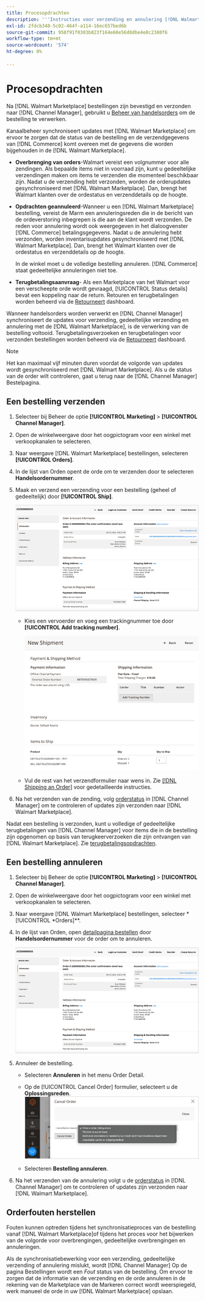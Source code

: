 ```yaml
---
title: Procesopdrachten
description: '''Instructies voor verzending en annulering [!DNL Walmart Marketplace] bestellingen van Adobe Commerce en Magento Open Source. "'
exl-id: 2fdcb348-5c02-464f-a114-16ec657bed6b
source-git-commit: 958f91f0303b823f164e60e56d8dbe4e8c2380f6
workflow-type: tm+mt
source-wordcount: '574'
ht-degree: 0%

---
```


# Procesopdrachten

Na [!DNL Walmart Marketplace] bestellingen zijn bevestigd en verzonden naar [!DNL Channel Manager], gebruikt u [Beheer van handelsorders](https://docs.magento.com/user-guide/sales/orders-workspace.html) om de bestelling te verwerken.

Kanaalbeheer synchroniseert updates met [!DNL Walmart Marketplace] om ervoor te zorgen dat de status van de bestelling en de verzendgegevens van [!DNL Commerce] komt overeen met de gegevens die worden bijgehouden in de [!DNL Walmart Marketplace].

* **Overbrenging van orders**-Walmart vereist een volgnummer voor alle zendingen. Als bepaalde items niet in voorraad zijn, kunt u gedeeltelijke verzendingen maken om items te verzenden die momenteel beschikbaar zijn. Nadat u de verzending hebt verzonden, worden de orderupdates gesynchroniseerd met [!DNL Walmart Marketplace]. Dan, brengt het Walmart klanten over de ordestatus en verzenddetails op de hoogte.

* **Opdrachten geannuleerd**-Wanneer u een [!DNL Walmart Marketplace] bestelling, vereist de Marm een annuleringsreden die in de bericht van de ordeverstoring inbegrepen is die aan de klant wordt verzonden. De reden voor annulering wordt ook weergegeven in het dialoogvenster [!DNL Commerce] betalingsgegevens. Nadat u de annulering hebt verzonden, worden inventarisupdates gesynchroniseerd met [!DNL Walmart Marketplace]. Dan, brengt het Walmart klanten over de ordestatus en verzenddetails op de hoogte.

   In de winkel moet u de volledige bestelling annuleren. [!DNL Commerce] staat gedeeltelijke annuleringen niet toe.

* **Terugbetalingsaanvraag**- Als een Marketplace van het Walmart voor een verscheepte orde wordt gevraagd, [!UICONTROL Status details] bevat een koppeling naar de return. Retouren en terugbetalingen worden beheerd via de [Retourneert](return-refund-orders.md) dashboard.

Wanneer handelsorders worden verwerkt en [!DNL Channel Manager] synchroniseert de updates voor verzending, gedeeltelijke verzending en annulering met de [!DNL Walmart Marketplace], is de verwerking van de bestelling voltooid. Terugbetalingsverzoeken en terugbetalingen voor verzonden bestellingen worden beheerd via de [Retourneert](return-refund-orders.md) dashboard.

>[!NOTE]
>
> Het kan maximaal vijf minuten duren voordat de volgorde van updates wordt gesynchroniseerd met [!DNL Walmart Marketplace]. Als u de status van de order wilt controleren, gaat u terug naar de [!DNL Channel Manager] Bestelpagina.

## Een bestelling verzenden

1. Selecteer bij Beheer de optie **[!UICONTROL Marketing]** > **[!UICONTROL Channel Manager]**.

1. Open de winkelweergave door het oogpictogram voor een winkel met verkoopkanalen te selecteren.

1. Naar weergave [!DNL Walmart Marketplace] bestellingen, selecteren **[!UICONTROL Orders]**.

1. In de lijst van Orden opent de orde om te verzenden door te selecteren **Handelsordernummer**.

1. Maak en verzend een verzending voor een bestelling (geheel of gedeeltelijk) door **[!UICONTROL Ship]**.

   ![Gedetailleerde weergave voor handelsorders voor een [!DNL Walmart Marketplace] bestellen](assets/order-detail-with-external-order-id.png)

   * Kies een vervoerder en voeg een trackingnummer toe door **[!UICONTROL Add tracking number]**.

      ![Gedetailleerde weergave voor handelsorders voor een [!DNL Walmart Marketplace] bestellen](assets/order-shipment-add-tracking-number.png)


   * Vul de rest van het verzendformulier naar wens in. Zie [[!DNL Shipping an Order]](https://docs.magento.com/user-guide/sales/order-ship.html) voor gedetailleerde instructies.

1. Na het verzenden van de zending, volg [orderstatus](manage-orders.md#about-order-status) in [!DNL Channel Manager] om te controleren of updates zijn verzonden naar [!DNL Walmart Marketplace].

Nadat een bestelling is verzonden, kunt u volledige of gedeeltelijke terugbetalingen van [!DNL Channel Manager] voor items die in de bestelling zijn opgenomen op basis van terugkeerverzoeken die zijn ontvangen van [!DNL Walmart Marketplace]. Zie [terugbetalingsopdrachten](return-refund-orders.md).

## Een bestelling annuleren

1. Selecteer bij Beheer de optie **[!UICONTROL Marketing]** > **[!UICONTROL Channel Manager]**.

1. Open de winkelweergave door het oogpictogram voor een winkel met verkoopkanalen te selecteren.

1. Naar weergave [!DNL Walmart Marketplace] bestellingen, selecteer *[!UICONTROL *Orders]**.

1. In de lijst van Orden, open [detailpagina bestellen](manage-orders.md#view-order-detail) door **Handelsordernummer** voor de order om te annuleren.

   ![Gedetailleerde weergave voor handelsorders voor een[!DNL Walmart Marketplace]bestellen](assets/order-detail-with-external-order-id.png)

1. Annuleer de bestelling.

   * Selecteren **Annuleren** in het menu Order Detail.

   * Op de [!UICONTROL Cancel Order] formulier, selecteert u de **Oplossingsreden**.
   ![Gedetailleerde weergave voor handelsorders voor een [!DNL Walmart Marketplace] bestellen](assets/cancel-order-reason-selector.png)

   * Selecteren **Bestelling annuleren**.


1. Na het verzenden van de annulering volgt u de [orderstatus](manage-orders.md#about-order-status) in [!DNL Channel Manager] om te controleren of updates zijn verzonden naar [!DNL Walmart Marketplace].

## Orderfouten herstellen

Fouten kunnen optreden tijdens het synchronisatieproces van de bestelling vanaf [!DNL Walmart Marketplace]of tijdens het proces voor het bijwerken van de volgorde voor overbrengingen, gedeeltelijke overbrengingen en annuleringen.

Als de synchronisatiebewerking voor een verzending, gedeeltelijke verzending of annulering mislukt, wordt [!DNL Channel Manager] Op de pagina Bestellingen wordt een _Fout_ status van de bestelling. Om ervoor te zorgen dat de informatie van de verzending en de orde annuleren in de rekening van de Marketplace van de Markeren correct wordt weerspiegeld, werk manueel de orde in uw [!DNL Walmart Marketplace] opslaan.



